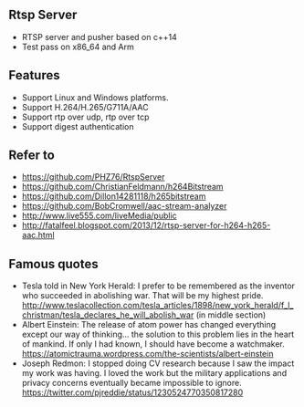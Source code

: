 ## Rtsp Server
- RTSP server and pusher based on c++14
- Test pass on x86_64 and Arm

## Features
 - Support Linux and Windows platforms.
 - Support H.264/H.265/G711A/AAC
 - Support rtp over udp, rtp over tcp
 - Support digest authentication

## Refer to
- https://github.com/PHZ76/RtspServer
- https://github.com/ChristianFeldmann/h264Bitstream
- https://github.com/Dillon14281118/h265bitstream
- https://github.com/BobCromwell/aac-stream-analyzer
- http://www.live555.com/liveMedia/public
- http://fatalfeel.blogspot.com/2013/12/rtsp-server-for-h264-h265-aac.html

## Famous quotes 
- Tesla told in New York Herald: I prefer to be remembered as the inventor who succeeded in abolishing war. That will be my highest pride.
http://www.teslacollection.com/tesla_articles/1898/new_york_herald/f_l_christman/tesla_declares_he_will_abolish_war (in middle section)
- Albert Einstein: The release of atom power has changed everything except our way of thinking... the solution to this problem lies in the heart of mankind. If only I had known, I should have become a watchmaker.
https://atomictrauma.wordpress.com/the-scientists/albert-einstein
- Joseph Redmon: I stopped doing CV research because I saw the impact my work was having. I loved the work but the military applications and privacy concerns eventually became impossible to ignore.
https://twitter.com/pjreddie/status/1230524770350817280
